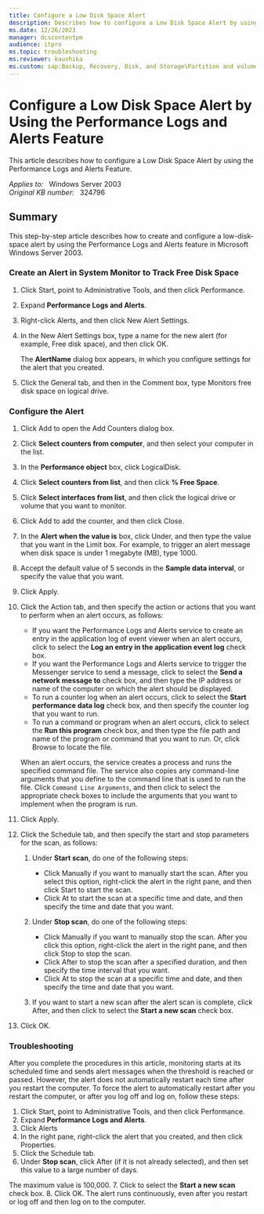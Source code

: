 ```yaml
---
title: Configure a Low Disk Space Alert
description: Describes how to configure a Low Disk Space Alert by using the Performance Logs and Alerts Feature.
ms.date: 12/26/2023
manager: dcscontentpm
audience: itpro
ms.topic: troubleshooting
ms.reviewer: kaushika
ms.custom: sap:Backup, Recovery, Disk, and Storage\Partition and volume management, csstroubleshoot
---
```

# Configure a Low Disk Space Alert by Using the Performance Logs and Alerts Feature

This article describes how to configure a Low Disk Space Alert by using the Performance Logs and Alerts Feature.

_Applies to:_ &nbsp; Windows Server 2003  
_Original KB number:_ &nbsp; 324796

## Summary

This step-by-step article describes how to create and configure a low-disk-space alert by using the Performance Logs and Alerts feature in Microsoft Windows Server 2003.

### Create an Alert in System Monitor to Track Free Disk Space

1. Click Start, point to Administrative Tools, and then click Performance.
2. Expand **Performance Logs and Alerts**.
3. Right-click Alerts, and then click New Alert Settings.
4. In the New Alert Settings box, type a name for the new alert (for example, Free disk space), and then click OK.

    The **AlertName** dialog box appears, in which you configure settings for the alert that you created.
5. Click the General tab, and then in the Comment box, type Monitors free disk space on logical drive.

### Configure the Alert

1. Click Add to open the Add Counters dialog box.
2. Click **Select counters from computer**, and then select your computer in the list.
3. In the **Performance object** box, click LogicalDisk.
4. Click **Select counters from list**, and then click **% Free Space**.
5. Click **Select interfaces from list**, and then click the logical drive or volume that you want to monitor.
6. Click Add to add the counter, and then click Close.
7. In the **Alert when the value is** box, click Under, and then type the value that you want in the Limit box. For example, to trigger an alert message when disk space is under 1 megabyte (MB), type 1000.
8. Accept the default value of 5 seconds in the **Sample data interval**, or specify the value that you want.
9. Click Apply.
10. Click the Action tab, and then specify the action or actions that you want to perform when an alert occurs, as follows:

    - If you want the Performance Logs and Alerts service to create an entry in the application log of event viewer when an alert occurs, click to select the **Log an entry in the application event log** check box.
    - If you want the Performance Logs and Alerts service to trigger the Messenger service to send a message, click to select the **Send a network message to** check box, and then type the IP address or name of the computer on which the alert should be displayed.
    - To run a counter log when an alert occurs, click to select the **Start performance data log** check box, and then specify the counter log that you want to run.
    - To run a command or program when an alert occurs, click to select the **Run this program** check box, and then type the file path and name of the program or command that you want to run. Or, click Browse to locate the file.

    When an alert occurs, the service creates a process and runs the specified command file. The service also copies any command-line arguments that you define to the command line that is used to run the file. Click `Command Line Arguments`, and then click to select the appropriate check boxes to include the arguments that you want to implement when the program is run.
11. Click Apply.
12. Click the Schedule tab, and then specify the start and stop parameters for the scan, as follows:

    1. Under **Start scan**, do one of the following steps:

        - Click Manually if you want to manually start the scan. After you select this option, right-click the alert in the right pane, and then click Start to start the scan.
        - Click At to start the scan at a specific time and date, and then specify the time and date that you want.
    2. Under **Stop scan**, do one of the following steps:

        - Click Manually if you want to manually stop the scan. After you click this option, right-click the alert in the right pane, and then click Stop to stop the scan.
        - Click After to stop the scan after a specified duration, and then specify the time interval that you want.
        - Click At to stop the scan at a specific time and date, and then specify the time and date that you want.
    3. If you want to start a new scan after the alert scan is complete, click After, and then click to select the **Start a new scan** check box.
13. Click OK.

### Troubleshooting

After you complete the procedures in this article, monitoring starts at its scheduled time and sends alert messages when the threshold is reached or passed. However, the alert does not automatically restart each time after you restart the computer. To force the alert to automatically restart after you restart the computer, or after you log off and log on, follow these steps:

1. Click Start, point to Administrative Tools, and then click Performance.
2. Expand **Performance Logs and Alerts**.
3. Click Alerts  
4. In the right pane, right-click the alert that you created, and then click Properties.
5. Click the Schedule tab.
6. Under **Stop scan**, click After (if it is not already selected), and then set this value to a large number of days.

The maximum value is 100,000.
7. Click to select the **Start a new scan** check box.
8. Click OK. The alert runs continuously, even after you restart or log off and then log on to the computer.
